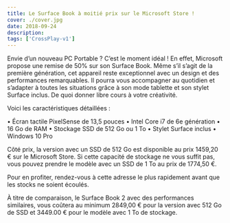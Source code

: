 ```yaml
---
title: Le Surface Book à moitié prix sur le Microsoft Store !
cover: ./cover.jpg
date: 2018-09-24
description: 
tags: ['CrossPlay-v1']
---
```

Envie d’un nouveau PC Portable ? C’est le moment idéal ! En effet, Microsoft propose une remise de 50% sur son Surface Book. Même s’il s’agit de la première génération, cet appareil reste exceptionnel avec un design et des performances remarquables. Il pourra vous accompagner au quotidien et s’adapter à toutes les situations grâce à son mode tablette et son stylet Surface inclus. De quoi donner libre cours à votre créativité.

Voici les caractéristiques détaillées :

• Écran tactile PixelSense de 13,5 pouces
• Intel Core i7 de 6e génération
• 16 Go de RAM
• Stockage SSD de 512 Go ou 1 To
• Stylet Surface inclus
• Windows 10 Pro

Côté prix, la version avec un SSD de 512 Go est disponible au prix 1459,20 € sur le Microsoft Store. Si cette capacité de stockage ne vous suffit pas, vous pouvez prendre le modèle avec un SSD de 1 To au prix de 1774,50 €.

Pour en profiter, rendez-vous à cette adresse le plus rapidement avant que les stocks ne soient écoulés.

À titre de comparaison, le Surface Book 2 avec des performances similaires, vous coûtera au minimum 2849,00 € pour la version avec 512 Go de SSD et 3449.00 € pour le modèle avec 1 To de stockage.

